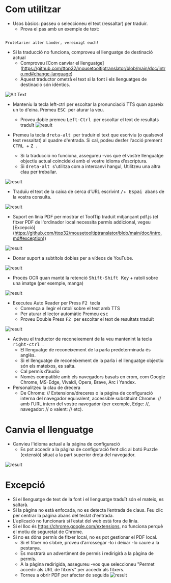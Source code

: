 # Com utilitzar


- Usos bàsics: passeu o seleccioneu el text (ressaltar) per traduir.
  - Prova el pas amb un exemple de text:
```console

Proletarier aller Länder, vereinigt euch!

```

  - Si la traducció no funciona, comproveu el llenguatge de destinació actual
    - Comproveu [Com canviar el llenguatge] (https://github.com/ttop32/mousetooltiptranslator/blob/main/doc/intro.md#change-language)
    - Aquest traductor ometrà el text si la font i els llenguatges de destinació són idèntics.


![Alt Text](/doc/reagre.gif)



- Manteniu la tecla </kbd> left-ctrl </kbd> per escoltar la pronunciació TTS quan apareix un to d'eina. Premeu <kbd> ESC </kbd> per aturar la veu.
  - Proveu doble premeu <kbd> Left-Ctrl </kbd> per escoltar el text de resultats traduït
![result](/doc/20.gif)



- Premeu la tecla <kbd> dreta-alt </kbd> per traduir el text que escriviu (o qualsevol text ressaltat) al quadre d'entrada. Si cal, podeu desfer l'acció prement <kbd> CTRL </kbd> + <kbd> Z </kbd>.
  - Si la traducció no funciona, assegureu -vos que el vostre llenguatge objectiu actual coincideixi amb el vostre idioma d’escriptura.
  - Si <kbd> dreta-alt </kbd> s'utilitza com a intercanvi hangul,
Utilitzeu una altra clau per treballar.


![result](/doc/11.gif)



- Traduïu el text de la caixa de cerca d’URL escrivint <kbd>/</kbd>+<kbd> Espai </kbd> abans de la vostra consulta.


![result](/doc/21.gif)



- Suport en línia PDF per mostrar el ToolTip traduït mitjançant pdf.js (el fitxer PDF de l'ordinador local necessita permís addicional, vegeu [Excepció] (https://github.com/ttop32/mousetooltiptranslator/blob/main/doc/intro.md#exception))


![result](/doc/12.gif)



- Donar suport a subtítols dobles per a vídeos de YouTube.


![result](/doc/16.gif)



- Procés OCR quan manté la retenció <kbd> Shift-Shift </kbd> Key + ratolí sobre una imatge (per exemple, manga)


![result](/doc/15.gif)



- Executeu Auto Reader per Press <kbd> F2 </kbd> tecla
  - Comença a llegir el ratolí sobre el text amb TTS
  - Per aturar el lector automàtic Premeu <kbd> esc </kbd>
  - Proveu Double Press <kbd> F2 </kbd> per escoltar el text de resultats traduït


![result](/doc/30.gif)



- Activeu el traductor de reconeixement de la veu mantenint la tecla <kbd> right-ctrl </kbd>.
  - El llenguatge de reconeixement de la parla predeterminada és anglès.
  - Si el llenguatge de reconeixement de la parla i el llenguatge objectiu són els mateixos, es salta.
  - Cal permís d’àudio
  - Només compatible amb els navegadors basats en crom, com Google Chrome, MS-Edge, Vivaldi, Opera, Brave, Arc i Yandex.
- Personalitzeu la clau de drecera
  - De Chrome: // Extensions/dreceres o la pàgina de configuració interna del navegador equivalent, accessible substituint Chrome: // amb l’URL intern del vostre navegador (per exemple, Edge: //, navegador: // o valent: // etc).
# Canvia el llenguatge
- Canvieu l'idioma actual a la pàgina de configuració
  - Es pot accedir a la pàgina de configuració fent clic al botó Puzzle (extensió) situat a la part superior dreta del navegador.


![result](/doc/14.gif)





# Excepció


- Si el llenguatge de text de la font i el llenguatge traduït són el mateix, es saltarà.
- Si la pàgina no està enfocada, no es detecta l’entrada de claus.
Feu clic per centrar la pàgina abans del teclat d'entrada.
- L’aplicació no funcionarà si l’estat del web està fora de línia.
- Si el lloc és <https://chrome.google.com/extensions>, no funciona perquè el motiu de seguretat de Chrome.
- Si no es dóna permís de fitxer local, no es pot gestionar el PDF local.
  - Si el fitxer no s’obre, proveu d’arrossegar -lo i deixar -lo caure a la pestanya.
  - Es mostrarà un advertiment de permís i redirigirà a la pàgina de permís.
  - A la pàgina redirigida, assegureu -vos que seleccioneu "Permet accedir als URL de fitxers" per accedir als fitxers.
  - Torneu a obrir PDF per afectar de seguida
![result](/doc/10.gif)
